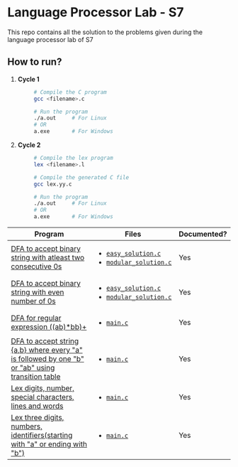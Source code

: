 # Language Processor Lab - S7

This repo contains all the solution to the problems given during the language processor lab of S7

## How to run?

1. **Cycle 1**

   ```sh
        # Compile the C program
        gcc <filename>.c

        # Run the program
        ./a.out     # For Linux
        # OR
        a.exe       # For Windows
   ```

2. **Cycle 2**

   ```sh
        # Compile the lex program
        lex <filename>.l

        # Compile the generated C file
        gcc lex.yy.c

        # Run the program
        ./a.out     # For Linux
        # OR
        a.exe       # For Windows
   ```

| Program                                                                                                                  | Files                                                                                                                                                             | Documented? |
| ------------------------------------------------------------------------------------------------------------------------ | ----------------------------------------------------------------------------------------------------------------------------------------------------------------- | ----------- |
| [DFA to accept binary string with atleast two consecutive 0s](./cycle_1/consecutive_zeros/)                              | <ul><li>[`easy_solution.c`](./cycle_1/consecutive_zeros/easy_solution.c)</li><li>[`modular_solution.c`](./cycle_1/consecutive_zeros/modular_solution.c)</li></ul> | Yes         |
| [DFA to accept binary string with even number of 0s](./cycle_1/even_zeros/)                                              | <ul><li>[`easy_solution.c`](./cycle_1/even_zeros/easy_solution.c)</li><li>[`modular_solution.c`](./cycle_1/even_zeros/modular_solution.c)</li></ul>               | Yes         |
| [DFA for regular expression ((ab)\*bb)+](./cycle_1/regex_ab/)                                                            | <ul><li>[`main.c`](./cycle_1/regex_ab/main.c)</li></ul>                                                                                                           | Yes         |
| [DFA to accept string {a,b} where every "a" is followed by one "b" or "ab" using transition table](./cycle_1/ab_or_aab/) | <ul><li>[`main.c`](./cycle_1/ab_or_aab/main.c)</li></ul>                                                                                                          | Yes         |
| [Lex digits, number, special characters, lines and words](./cycle_2/experiment_1/)                                       | <ul><li>[`main.c`](./cycle_2/experiment_1/main.l)</li></ul>                                                                                                       | Yes         |
| [Lex three digits, numbers, identifiers(starting with "a" or ending with "b")](./cycle_2/experiment_2/)                  | <ul><li>[`main.c`](./cycle_2/experiment_2/main.l)</li></ul>                                                                                                       | Yes         |
